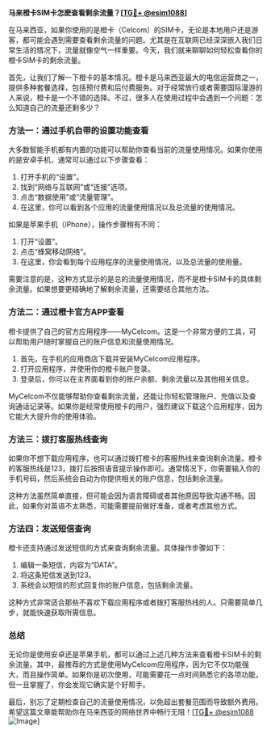 **马来橙卡SIM卡怎麽查看剩余流量？[[TG💪+ @esim1088](https://t.me/s/esim1088)]**

在马来西亚，如果你使用的是橙卡（Celcom）的SIM卡，无论是本地用户还是游客，都可能会遇到需要查看剩余流量的问题。尤其是在互联网已经深深嵌入我们日常生活的情况下，流量就像空气一样重要。今天，我们就来聊聊如何轻松查看你的橙卡SIM卡的剩余流量。

首先，让我们了解一下橙卡的基本情况。橙卡是马来西亚最大的电信运营商之一，提供多种套餐选择，包括预付费和后付费服务。对于经常旅行或者需要国际漫游的人来说，橙卡是一个不错的选择。不过，很多人在使用过程中会遇到一个问题：怎么知道自己的流量还剩多少？

### 方法一：通过手机自带的设置功能查看

大多数智能手机都有内置的功能可以帮助你查看当前的流量使用情况。如果你使用的是安卓手机，通常可以通过以下步骤查看：

1. 打开手机的“设置”。
2. 找到“网络与互联网”或“连接”选项。
3. 点击“数据使用”或“流量管理”。
4. 在这里，你可以看到各个应用的流量使用情况以及总流量的使用情况。

如果是苹果手机（iPhone），操作步骤稍有不同：

1. 打开“设置”。
2. 点击“蜂窝移动网络”。
3. 在这里，你会看到每个应用程序的流量使用情况，以及总流量的使用量。

需要注意的是，这种方式显示的是总的流量使用情况，而不是橙卡SIM卡的具体剩余流量。如果想要更精确地了解剩余流量，还需要结合其他方法。

### 方法二：通过橙卡官方APP查看

橙卡提供了自己的官方应用程序——MyCelcom。这是一个非常方便的工具，可以帮助用户随时掌握自己的账户信息和流量使用情况。

1. 首先，在手机的应用商店下载并安装MyCelcom应用程序。
2. 打开应用程序，并使用你的橙卡账户登录。
3. 登录后，你可以在主界面看到你的账户余额、剩余流量以及其他相关信息。

MyCelcom不仅能够帮助你查看剩余流量，还能让你轻松管理账户、充值以及查询通话记录等。如果你是经常使用橙卡的用户，强烈建议下载这个应用程序，因为它能大大提升你的使用体验。

### 方法三：拨打客服热线查询

如果你不想下载应用程序，也可以通过拨打橙卡的客服热线来查询剩余流量。橙卡的客服热线是123，拨打后按照语音提示操作即可。通常情况下，你需要输入你的手机号码，然后系统会自动为你提供相关的账户信息，包括剩余流量。

这种方法虽然简单直接，但可能会因为语言障碍或者其他原因导致沟通不畅。因此，如果你对英语不太熟悉，可能需要提前做好准备，或者考虑其他方式。

### 方法四：发送短信查询

橙卡还支持通过发送短信的方式来查询剩余流量。具体操作步骤如下：

1. 编辑一条短信，内容为“DATA”。
2. 将这条短信发送到123。
3. 系统会以短信的形式回复你的账户信息，包括剩余流量。

这种方式非常适合那些不喜欢下载应用程序或者拨打客服热线的人。只需要简单几步，就能快速获取所需信息。

### 总结

无论你是使用安卓还是苹果手机，都可以通过上述几种方法来查看橙卡SIM卡的剩余流量。其中，最推荐的方式是使用MyCelcom应用程序，因为它不仅功能强大，而且操作简单。如果你是初次使用，可能需要花一点时间熟悉它的各项功能，但一旦掌握了，你会发现它确实是个好帮手。

最后，别忘了定期检查自己的流量使用情况，以免超出套餐范围而导致额外费用。希望这篇文章能帮助你在马来西亚的网络世界中畅行无阻！[[TG💪+ @esim1088](https://t.me/s/esim1088) ![Image](https://i.postimg.cc/4NQfJmqS/Snipaste-2025-05-13-00-14-12.png)]